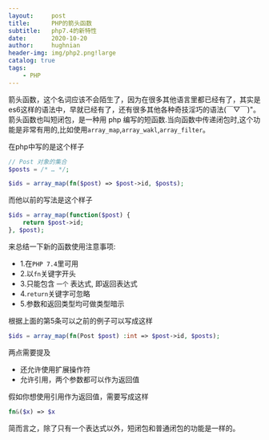 ```yaml
---
layout:     post
title:      PHP的箭头函数
subtitle:   php7.4的新特性
date:       2020-10-20
author:     hughnian
header-img: img/php2.png!large
catalog: true
tags:
    - PHP
---
```


箭头函数，这个名词应该不会陌生了，因为在很多其他语言里都已经有了，其实是es6这样的语法中，早就已经有了，还有很多其他各种奇技淫巧的语法(￣▽￣)"。   
箭头函数也叫短闭包，是一种用 php 编写的短函数.当向函数中传递闭包时,这个功能是非常有用的,比如使用`array_map`,`array_wakl`,`array_filter`。  

在php中写的是这个样子
```php
// Post 对象的集合
$posts = /* … */;

$ids = array_map(fn($post) => $post->id, $posts);
```

而他以前的写法是这个样子
```php
$ids = array_map(function($post) {
    return $post->id;
}, $post);
```

来总结一下新的函数使用注意事项:

- 1.在`PHP 7.4`里可用
- 2.以`fn`关键字开头
- 3.只能包含 `一个` 表达式, 即返回表达式
- 4.`return`关键字可忽略
- 5.参数和返回类型均可做类型暗示

根据上面的第5条可以之前的例子可以写成这样

```php
$ids = array_map(fn(Post $post) :int => $post->id, $posts);
```

两点需要提及  
  
- 还允许使用扩展操作符
- 允许引用，两个参数都可以作为返回值

假如你想使用引用作为返回值，需要写成这样

```php
fn&($x) => $x
``` 

简而言之，除了只有一个表达式以外，短闭包和普通闭包的功能是一样的。   


